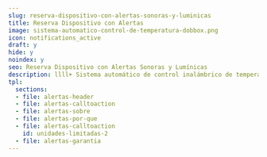 ```yaml
---
slug: reserva-dispositivo-con-alertas-sonoras-y-luminicas
title: Reserva Dispositivo con Alertas
image: sistema-automatico-control-de-temperatura-dobbox.png
icon: notifications_active
draft: y
hide: y
noindex: y
seo: Reserva Dispositivo con Alertas Sonoras y Lumínicas
description: llll➤ Sistema automático de control inalámbrico de temperatura y humedad ✅ para cámaras frigoríficas y de congelación, vitrinas, salas de elaboración, etc.
tpl:
  sections:
  - file: alertas-header
  - file: alertas-calltoaction
  - file: alertas-sobre
  - file: alertas-por-que
  - file: alertas-calltoaction
    id: unidades-limitadas-2
  - file: alertas-garantia
---
```


